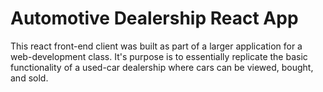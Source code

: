 # Automotive Dealership React App

This react front-end client was built as part of a larger application for a web-development class. It's purpose is to essentially replicate the basic functionality of a used-car
dealership where cars can be viewed, bought, and sold.
